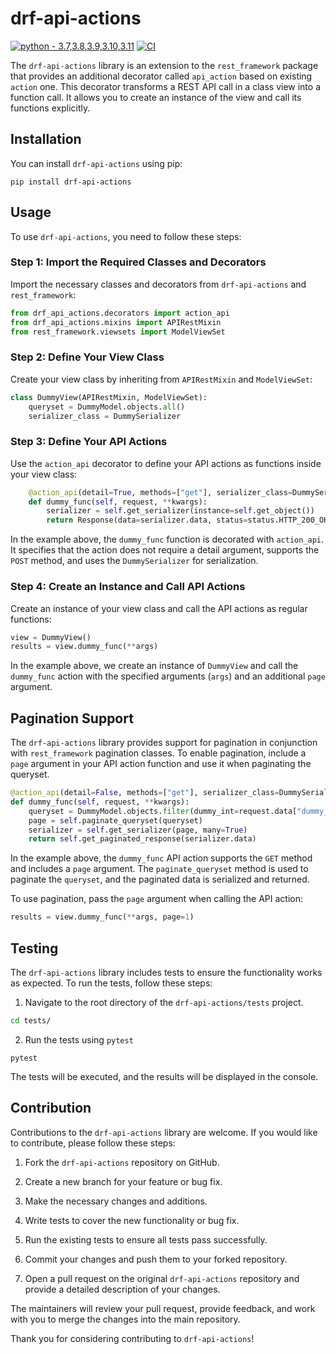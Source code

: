 # drf-api-actions

[![python - 3.7,3.8,3.9,3.10,3.11](https://img.shields.io/badge/python-3.7%2C3.8%2C3.9%2C3.10%2C3.11-blue)](https://)
[![CI](https://github.com/Ori-Roza/drf-api-actions/actions/workflows/tests.yaml/badge.svg?branch=master)](https://github.com/Ori-Roza/drf-api-actions/actions/workflows/tests.yaml)



The `drf-api-actions` library is an extension to the `rest_framework` package that provides an additional decorator called `api_action` based on existing `action` one.
This decorator transforms a REST API call in a class view into a function call. It allows you to create an instance of the view and call its functions explicitly.

## Installation

You can install `drf-api-actions` using pip:

```shell
pip install drf-api-actions
```

## Usage

To use `drf-api-actions`, you need to follow these steps:

### Step 1: Import the Required Classes and Decorators

Import the necessary classes and decorators from `drf-api-actions` and `rest_framework`:

```python
from drf_api_actions.decorators import action_api
from drf_api_actions.mixins import APIRestMixin
from rest_framework.viewsets import ModelViewSet
```

### Step 2: Define Your View Class

Create your view class by inheriting from `APIRestMixin` and `ModelViewSet`:

```python
class DummyView(APIRestMixin, ModelViewSet):
    queryset = DummyModel.objects.all()
    serializer_class = DummySerializer
```

### Step 3: Define Your API Actions

Use the `action_api` decorator to define your API actions as functions inside your view class:

```python
    @action_api(detail=True, methods=["get"], serializer_class=DummySerializer)
    def dummy_func(self, request, **kwargs):
        serializer = self.get_serializer(instance=self.get_object())
        return Response(data=serializer.data, status=status.HTTP_200_OK)
```

In the example above, the `dummy_func` function is decorated with `action_api`. It specifies that the action does not require a detail argument, supports the `POST` method, and uses the `DummySerializer` for serialization.

### Step 4: Create an Instance and Call API Actions

Create an instance of your view class and call the API actions as regular functions:

```python
view = DummyView()
results = view.dummy_func(**args)
```

In the example above, we create an instance of `DummyView` and call the `dummy_func` action with the specified arguments (`args`) and an additional `page` argument.

## Pagination Support

The `drf-api-actions` library provides support for pagination in conjunction with `rest_framework` pagination classes. To enable pagination, include a `page` argument in your API action function and use it when paginating the queryset.

```python
@action_api(detail=False, methods=["get"], serializer_class=DummySerializer)
def dummy_func(self, request, **kwargs):
    queryset = DummyModel.objects.filter(dummy_int=request.data["dummy_int"]).order_by("id")
    page = self.paginate_queryset(queryset)
    serializer = self.get_serializer(page, many=True)
    return self.get_paginated_response(serializer.data)
```

In the example above, the `dummy_func` API action supports the `GET` method and includes a `page` argument. The `paginate_queryset` method is used to paginate the `queryset`, and the paginated data is serialized and returned.

To use pagination, pass the `page` argument when calling the API action:

```python
results = view.dummy_func(**args, page=1)
```

## Testing

The `drf-api-actions` library includes tests to ensure the functionality works as expected. To run the tests, follow these steps:

1. Navigate to the root directory of the `drf-api-actions/tests` project.
```bash
cd tests/
```

2. Run the tests using `pytest`

 ```shell
 pytest
 ```

The tests will be executed, and the results will be displayed in the console.

## Contribution

Contributions to the `drf-api-actions` library are welcome. If you would like to contribute, please follow these steps:

1. Fork the `drf-api-actions` repository on GitHub.

2. Create a new branch for your feature or bug fix.

3. Make the necessary changes and additions.

4. Write tests to cover the new functionality or bug fix.

5. Run the existing tests to ensure all tests pass successfully.

6. Commit your changes and push them to your forked repository.

7. Open a pull request on the original `drf-api-actions` repository and provide a detailed description of your changes.

The maintainers will review your pull request, provide feedback, and work with you to merge the changes into the main repository.

Thank you for considering contributing to `drf-api-actions`!
